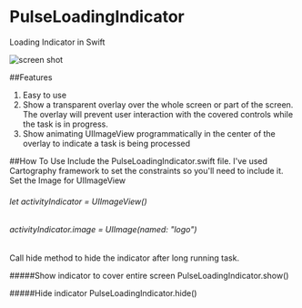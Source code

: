 # PulseLoadingIndicator
Loading Indicator in Swift

<img src="http://cl.ly/0y0Q3z3k1Q0q" alt="screen shot" >

##Features

1. Easy to use
2. Show a transparent overlay over the whole screen or part of the screen. The overlay will prevent user interaction with the covered controls while the task is in progress.
3. Show animating UIImageView programmatically in the center of the overlay to indicate a task is being processed

##How To Use
Include the PulseLoadingIndicator.swift file.
I've used Cartography framework to set the constraints so you'll need to include it.
Set the Image for UIImageView
######     let activityIndicator = UIImageView()
######     activityIndicator.image = UIImage(named: "logo")
Call hide method to hide the indicator after long running task.

#####Show indicator to cover entire screen
PulseLoadingIndicator.show()

#####Hide indicator
PulseLoadingIndicator.hide()
